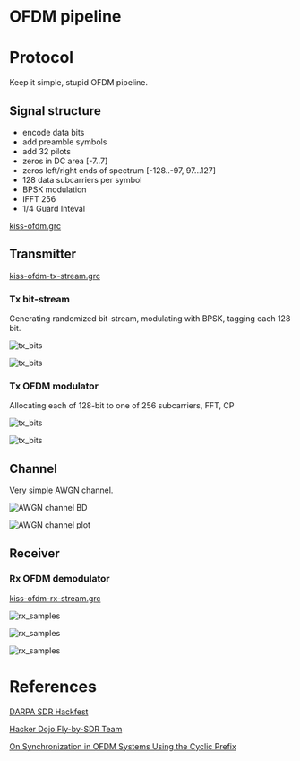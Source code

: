 # OFDM pipeline


# Protocol

Keep it simple, stupid OFDM pipeline.

## Signal structure
 * encode data bits
 * add preamble symbols
 * add 32 pilots
 * zeros in DC area [-7..7]
 * zeros left/right ends of spectrum [-128..-97, 97...127]
 * 128 data subcarriers per symbol
 * BPSK modulation
 * IFFT 256
 * 1/4 Guard Inteval

[kiss-ofdm.grc](kiss-ofdm.grc)

## Transmitter

[kiss-ofdm-tx-stream.grc](https://github.com/drom/OFDM/blob/master/kiss-ofdm-tx-stream.grc)

### Tx bit-stream

Generating randomized bit-stream, modulating with BPSK, tagging each 128 bit.

![tx_bits](kiss-ofdm-tx-bits-bd.png)

![tx_bits](kiss-ofdm-tx-bits-plot.png)

### Tx OFDM modulator

Allocating each of 128-bit to one of 256 subcarriers, FFT, CP

![tx_bits](kiss-ofdm-tx-samples-bd.png)

![tx_bits](kiss-ofdm-tx-samples-plot.png)

## Channel

Very simple AWGN channel.

![AWGN channel BD](kiss-ofdm-chan-awgn-bd.png)

![AWGN channel plot](kiss-ofdm-chan-awgn-plot.png)

## Receiver

### Rx OFDM demodulator

[kiss-ofdm-rx-stream.grc](https://github.com/drom/OFDM/blob/master/kiss-ofdm-rx-stream.grc)

![rx_samples](kiss-ofdm-rx-samples-bd.png)

![rx_samples](kiss-ofdm-rx-samples-plot-time.png)

![rx_samples](kiss-ofdm-rx-samples-plot-quad.png)

# References

[DARPA SDR Hackfest](https://darpahackfest.com/)

[Hacker Dojo Fly-by-SDR Team](https://www.meetup.com/Fly-by-SDR-Hacker-Club-Prep-for-Darpa-SDR-Hackfest)

[On Synchronization in OFDM Systems Using the Cyclic Prefix](http://www.sm.luth.se/csee/sp/research/conference/bsb96c.pdf)
